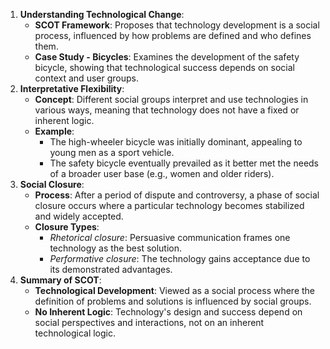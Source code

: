 1. **Understanding Technological Change**:
    - **SCOT Framework**: Proposes that technology development is a social process, influenced by how problems are defined and who defines them.
    - **Case Study - Bicycles**: Examines the development of the safety bicycle, showing that technological success depends on social context and user groups.
2. **Interpretative Flexibility**:
    - **Concept**: Different social groups interpret and use technologies in various ways, meaning that technology does not have a fixed or inherent logic.
    - **Example**:
		- The high-wheeler bicycle was initially dominant, appealing to young men as a sport vehicle.
		- The safety bicycle eventually prevailed as it better met the needs of a broader user base (e.g., women and older riders).
3. **Social Closure**:
    - **Process**: After a period of dispute and controversy, a phase of social closure occurs where a particular technology becomes stabilized and widely accepted.
    - **Closure Types**:
		- _Rhetorical closure_: Persuasive communication frames one technology as the best solution.
		- _Performative closure_: The technology gains acceptance due to its demonstrated advantages.
4. **Summary of SCOT**:
    - **Technological Development**: Viewed as a social process where the definition of problems and solutions is influenced by social groups.
    - **No Inherent Logic**: Technology's design and success depend on social perspectives and interactions, not on an inherent technological logic.
